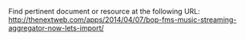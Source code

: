Find pertinent document or resource at the following URL:
http://thenextweb.com/apps/2014/04/07/bop-fms-music-streaming-aggregator-now-lets-import/
